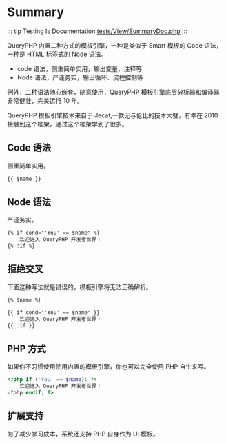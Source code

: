 # Summary

::: tip Testing Is Documentation
[tests/View/SummaryDoc.php](https://github.com/hunzhiwange/framework/blob/master/tests/View/SummaryDoc.php)
:::
    
QueryPHP 内置二种方式的模板引擎，一种是类似于 Smart 模板的 Code 语法，一种是 HTML 标签式的 Node 语法。

 * code 语法，侧重简单实用，输出变量、注释等
 * Node 语法，严谨务实，输出循环、流程控制等

例外，二种语法随心嵌套，随意使用，QueryPHP 模板引擎底层分析器和编译器非常健壮，完美运行 10 年。

QueryPHP 模板引擎技术来自于 Jecat,一款无与伦比的技术大餐，有幸在 2010 接触到这个框架，通过这个框架学到了很多。


## Code 语法

侧重简单实用。

``` html
{{ $name }}
```
    
## Node 语法

严谨务实。

``` html
{% if cond="'You' == $name" %}
    欢迎进入 QueryPHP 开发者世界！
{% :if %}
```
    
## 拒绝交叉

下面这种写法就是错误的，模板引擎将无法正确解析。

``` html
{% $name %}

{{ if cond="'You' == $name" }}
    欢迎进入 QueryPHP 开发者世界！
{{ :if }}
```
    
## PHP 方式

如果你不习惯使用使用内置的模板引擎，你也可以完全使用 PHP 自生来写。

``` php
<?php if ('You' == $name): ?>
    欢迎进入 QueryPHP 开发者世界！
<?php endif; ?>
```
    
## 扩展支持

为了减少学习成本，系统还支持 PHP 自身作为 UI 模板。